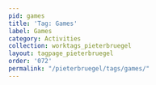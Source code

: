 ```yaml
---
pid: games
title: 'Tag: Games'
label: Games
category: Activities
collection: worktags_pieterbruegel
layout: tagpage_pieterbruegel
order: '072'
permalink: "/pieterbruegel/tags/games/"
---
```

